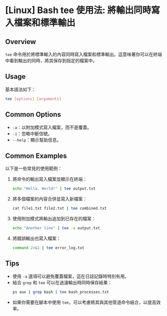 # [Linux] Bash tee 使用法: 將輸出同時寫入檔案和標準輸出

## Overview
`tee` 命令用於將標準輸入的內容同時寫入檔案和標準輸出。這意味著你可以在終端中看到輸出的同時，將其保存到指定的檔案中。

## Usage
基本語法如下：
```bash
tee [options] [arguments]
```

## Common Options
- `-a`：以附加模式寫入檔案，而不是覆蓋。
- `-i`：忽略中斷信號。
- `--help`：顯示幫助信息。

## Common Examples
以下是一些常見的使用範例：

1. 將命令的輸出寫入檔案並顯示在終端：
   ```bash
   echo "Hello, World!" | tee output.txt
   ```

2. 將多個檔案的內容合併並寫入新檔案：
   ```bash
   cat file1.txt file2.txt | tee combined.txt
   ```

3. 使用附加模式將輸出追加到已存在的檔案：
   ```bash
   echo "Another line" | tee -a output.txt
   ```

4. 將錯誤輸出也寫入檔案：
   ```bash
   command 2>&1 | tee error_log.txt
   ```

## Tips
- 使用 `-a` 選項可以避免覆蓋檔案，這在日誌記錄時特別有用。
- 結合 `grep` 和 `tee` 可以在過濾輸出時同時保存結果：
  ```bash
  ps aux | grep bash | tee bash_processes.txt
  ```
- 如果你需要在腳本中使用 `tee`，可以考慮將其與其他管道命令結合，以提高效率。